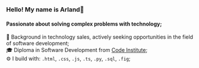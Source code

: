 ### Hello! My name is Arland👋

#### Passionate about solving complex problems with technology;

🏢 Background in technology sales, actively seeking opportunities in the field of software development;<br>
🎓 Diploma in Software Development from [Code Institute](https://codeinstitute.net/);<br>
⚙️ I build with: `.html`, `.css`, `.js`, `.ts`, `.py`, `.sql`, `.fig`;<br>

